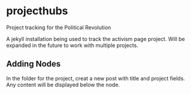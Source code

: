 # projecthubs
Project tracking for the Political Revolution

A jekyll installation being used to track the activism page project. Will be expanded in the future to work with multiple projects.

## Adding Nodes
In the folder for the project, creat a new post with title and project fields. Any content will be displayed below the node.
